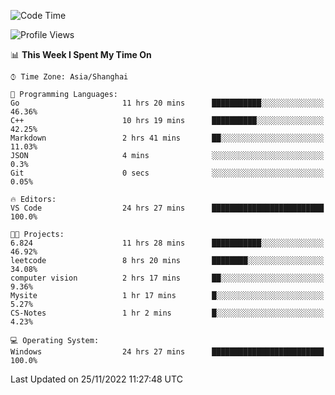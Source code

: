 <!--START_SECTION:waka-->
![Code Time](http://img.shields.io/badge/Code%20Time-381%20hrs%203%20mins-blue)

![Profile Views](http://img.shields.io/badge/Profile%20Views-1-blue)

📊 **This Week I Spent My Time On** 

```text
⌚︎ Time Zone: Asia/Shanghai

💬 Programming Languages: 
Go                       11 hrs 20 mins      ███████████░░░░░░░░░░░░░░   46.36% 
C++                      10 hrs 19 mins      ██████████░░░░░░░░░░░░░░░   42.25% 
Markdown                 2 hrs 41 mins       ██░░░░░░░░░░░░░░░░░░░░░░░   11.03% 
JSON                     4 mins              ░░░░░░░░░░░░░░░░░░░░░░░░░   0.3% 
Git                      0 secs              ░░░░░░░░░░░░░░░░░░░░░░░░░   0.05%

🔥 Editors: 
VS Code                  24 hrs 27 mins      █████████████████████████   100.0%

🐱‍💻 Projects: 
6.824                    11 hrs 28 mins      ███████████░░░░░░░░░░░░░░   46.92% 
leetcode                 8 hrs 20 mins       ████████░░░░░░░░░░░░░░░░░   34.08% 
computer vision          2 hrs 17 mins       ██░░░░░░░░░░░░░░░░░░░░░░░   9.36% 
Mysite                   1 hr 17 mins        █░░░░░░░░░░░░░░░░░░░░░░░░   5.27% 
CS-Notes                 1 hr 2 mins         █░░░░░░░░░░░░░░░░░░░░░░░░   4.23%

💻 Operating System: 
Windows                  24 hrs 27 mins      █████████████████████████   100.0%

```


 Last Updated on 25/11/2022 11:27:48 UTC
<!--END_SECTION:waka-->